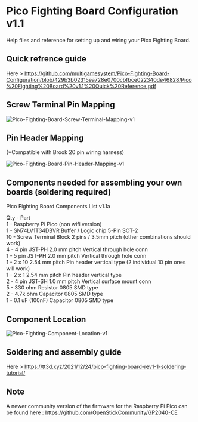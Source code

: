# Pico Fighting Board Configuration v1.1
Help files and reference for setting up and wiring your Pico Fighting Board.

## Quick refrence guide

Here > https://github.com/multigamesystem/Pico-Fighting-Board-Configuration/blob/429b3b02315ea728e0700cbfbce022340de46828/Pico%20Fighting%20Board%20v1.1%20Quick%20Reference.pdf

## Screw Terminal Pin Mapping

![Pico-Fighting-Board-Screw-Terminal-Mapping-v1](https://user-images.githubusercontent.com/49738515/233309032-99b0f03c-7248-40c3-b073-781896493ab5.jpg)


## Pin Header Mapping 
(*Compatible with Brook 20 pin wiring harness)

![Pico-Fighting-Board-Pin-Header-Mapping-v1](https://user-images.githubusercontent.com/49738515/233307711-99bbb33f-7736-4dd6-b226-11b4e7252485.jpg)

## Components needed for assembling your own boards (soldering required)

Pico Fighting Board Components List v1.1a

Qty - Part
<br>1 - Raspberry Pi Pico (non wifi version)
<br>1 - SN74LV1T34DBVR Buffer / Logic chip 5-Pin SOT-2
<br>10 - Screw Terminal Block 2 pins / 3.5mm pitch (other combinations should work)
<br>4 - 4 pin JST-PH 2.0 mm pitch Vertical through hole conn
<br>1 - 5 pin JST-PH 2.0 mm pitch Vertical through hole conn
<br>1 - 2 x 10 2.54 mm pitch Pin header vertical type (2 individual 10 pin ones will work)
<br>1 - 2 x 1 2.54 mm pitch Pin header vertical type
<br>2 - 4 pin JST-SH 1.0 mm pitch Vertical surface mount conn
<br>5 - 330 ohm Resistor 0805 SMD type
<br>2 - 4.7k ohm Capacitor 0805 SMD type
<br>1 - 0.1 uF (100nF) Capacitor 0805 SMD type

## Component Location

![Pico-Fighting-Component-Location-v1](https://user-images.githubusercontent.com/49738515/233525064-eb9c1e33-8178-4de3-836f-724313b14e46.jpg)

## Soldering and assembly guide

Here > https://tt3d.xyz/2021/12/24/pico-fighting-board-rev1-1-soldering-tutorial/

## Note

A newer community version of the firmware for the Raspberry Pi Pico can be found here : 
<a href=https://github.com/OpenStickCommunity/GP2040-CE>https://github.com/OpenStickCommunity/GP2040-CE</a>
